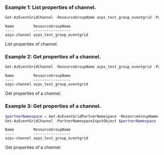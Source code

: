 ### Example 1: List properties of channel.
```powershell
Get-AzEventGridChannel -ResourceGroupName azps_test_group_eventgrid -PartnerNamespaceName azps-partnernamespace
```

```output
Name         ResourceGroupName
----         -----------------
azps-channel azps_test_group_eventgrid
```

List properties of channel.

### Example 2: Get properties of a channel.
```powershell
Get-AzEventGridChannel -ResourceGroupName azps_test_group_eventgrid -PartnerNamespaceName azps-partnernamespace -Name azps-channel
```

```output
Name         ResourceGroupName
----         -----------------
azps-channel azps_test_group_eventgrid
```

Get properties of a channel.

### Example 3: Get properties of a channel.
```powershell
$partnerNamespace = Get-AzEventGridPartnerNamespace -ResourceGroupName azps_test_group_eventgrid -Name azps-partnernamespace
Get-AzEventGridChannel -PartnerNamespaceInputObject $partnerNamespace -Name azps-channel
```

```output
Name         ResourceGroupName
----         -----------------
azps-channel azps_test_group_eventgrid
```

Get properties of a channel.
